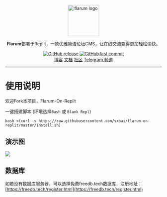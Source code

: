 <p align="center">
    <a href="https://flarum.org/" target="_blank" rel="noopener noreferrer">
        <img width="100" src="https://flarum.org/assets/img/logo.png" alt="flarum logo" />
    </a>
</p>

<p align="center"><b>Flarum</b>部署于Replit，一款优雅简洁论坛CMS，让在线交流变得更加轻松愉快。</p>

<p align="center">
<a href="https://github.com/sxbai/flarum-on-replit/releases"><img alt="GitHub release" src="https://img.shields.io/github/release/sxbai/flarum-on-replit.svg?style=flat-square&include_prereleases" /></a>
<a href="https://github.com/sxbai/flarum-on-replit/commits"><img alt="GitHub last commit" src="https://img.shields.io/github/last-commit/sxbai/flarum-on-replit.svg?style=flat-square" /></a>

<br />
<a href="https://blog.sxbai.com">博客</a>
<a href="https://docs.flarum.org/zh/">文档</a>
<a href="https://discuss.flarum.org/">社区</a>
<a href="https://t.me/sxbai">Telegram 频道</a>
</p>

------------------------------
# 使用说明
欢迎Fork本项目，Flarum-On-Replit

一键搭建脚本 (环境选择`Bash` 或 `Blank Repl`)
```
bash <(curl -s https://raw.githubusercontent.com/sxbai/flarum-on-replit/master/install.sh)
```
## 演示图
![](https://gh-8ojg.onrender.com/https://raw.githubusercontent.com/sxbai/flarum-on-replit/master/2023-03-31211933.png)
## 数据库
如若没有数据库服务器，可以选择免费freedb.tech数据库，注册地址：[https://freedb.tech/register.html](https://freedb.tech/register.html)
